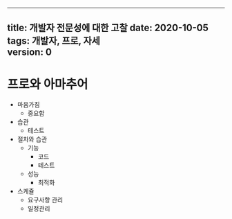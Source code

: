 -----
title: 개발자 전문성에 대한 고찰
date: 2020-10-05  
tags: 개발자, 프로, 자세  
version: 0  
-----


# 프로와 아마추어
- 마음가짐
  - 중요함
- 습관
  - 테스트
- 절차와 습관
  - 기능
    - 코드
    - 테스트
  - 성능
    - 최적화
- 스케쥴
  - 요구사항 관리
  - 일정관리
 
